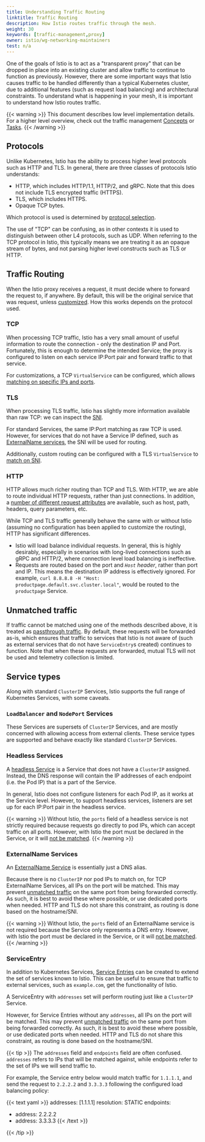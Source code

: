```yaml
---
title: Understanding Traffic Routing
linktitle: Traffic Routing
description: How Istio routes traffic through the mesh.
weight: 30
keywords: [traffic-management,proxy]
owner: istio/wg-networking-maintainers
test: n/a
---
```


One of the goals of Istio is to act as a "transparent proxy" that can be dropped in place into an existing cluster and allow traffic to continue to function as previously.
However, there are some important ways that Istio causes traffic to be handled differently than a typical Kubernetes cluster, due to additional features (such as request load balancing) and architectural constraints.
To understand what is happening in your mesh, it is important to understand how Istio routes traffic.

{{< warning >}}
This document describes low level implementation details. For a higher level overview, check out the traffic management [Concepts](/docs/concepts/traffic-management/) or [Tasks](/docs/tasks/traffic-management/).
{{< /warning >}}

## Protocols

Unlike Kubernetes, Istio has the ability to process higher level protocols such as HTTP and TLS.
In general, there are three classes of protocols Istio understands:

* HTTP, which includes HTTP/1.1, HTTP/2, and gRPC. Note that this does not include TLS encrypted traffic (HTTPS).
* TLS, which includes HTTPS.
* Opaque TCP bytes.

Which protocol is used is determined by [protocol selection](/docs/ops/configuration/traffic-management/protocol-selection/).

The use of "TCP" can be confusing, as in other contexts it is used to distinguish between other L4 protocols, such as UDP.
When referring to the TCP protocol in Istio, this typically means we are treating it as an opaque stream of bytes,
and not parsing higher level constructs such as TLS or HTTP.

## Traffic Routing

When the Istio proxy receives a request, it must decide where to forward the request to, if anywhere.
By default, this will be the original service that was request, unless [customized](/docs/tasks/traffic-management/traffic-shifting/).
How this works depends on the protocol used.

### TCP

When processing TCP traffic, Istio has a very small amount of useful information to route the connection - only the destination IP and Port.
Fortunately, this is enough to determine the intended Service; the proxy is configured to listen on each service IP:Port pair and forward traffic to that service.

For customizations, a TCP `VirtualService` can be configured, which allows [matching on specific IPs and ports](/docs/reference/config/networking/virtual-service/#L4MatchAttributes).

### TLS

When processing TLS traffic, Istio has slightly more information available than raw TCP: we can inspect the [SNI](https://en.wikipedia.org/wiki/Server_Name_Indication).

For standard Services, the same IP:Port matching as raw TCP is used.
However, for services that do not have a Service IP defined, such as [ExternalName services](#externalname-services), the SNI will be used for routing.

Additionally, custom routing can be configured with a TLS `VirtualService` to [match on SNI](/docs/reference/config/networking/virtual-service/#TLSMatchAttributes).

### HTTP

HTTP allows much richer routing than TCP and TLS. With HTTP, we are able to route individual HTTP requests, rather than just connections.
In addition, a [number of different request attributes](/docs/reference/config/networking/virtual-service/#HTTPMatchRequest) are available, such as host, path, headers, query parameters, etc.

While TCP and TLS traffic generally behave the same with or without Istio (assuming no configuration has been applied to customize the routing), HTTP has significant differences.

* Istio will load balance individual requests. In general, this is highly desirably, especially in scenarios with long-lived connections such as gRPC and HTTP/2, where connection level load balancing is ineffective.
* Requests are routed based on the port and *`Host` header*, rather than port and IP. This means the destination IP address is effectively ignored. For example, `curl 8.8.8.8 -H "Host: productpage.default.svc.cluster.local"`, would be routed to the `productpage` Service.

## Unmatched traffic

If traffic cannot be matched using one of the methods described above, it is treated as [passthrough traffic](/docs/tasks/traffic-management/egress/egress-control/#envoy-passthrough-to-external-services).
By default, these requests will be forwarded as-is, which ensures that traffic to services that Istio is not aware of (such as external services that do not have `ServiceEntry`s created) continues to function.
Note that when these requests are forwarded, mutual TLS will not be used and telemetry collection is limited.

## Service types

Along with standard `ClusterIP` Services, Istio supports the full range of Kubernetes Services, with some caveats.

### `LoadBalancer` and `NodePort` Services

These Services are supersets of `ClusterIP` Services, and are mostly concerned with allowing access from external clients.
These service types are supported and behave exactly like standard `ClusterIP` Services.

### Headless Services

A [headless Service](https://kubernetes.io/docs/concepts/services-networking/service/#headless-services) is a Service that does not have a `ClusterIP` assigned.
Instead, the DNS response will contain the IP addresses of each endpoint (i.e. the Pod IP) that is a part of the Service.

In general, Istio does not configure listeners for each Pod IP, as it works at the Service level.
However, to support headless services, listeners are set up for each IP:Port pair in the headless service.

{{< warning >}}
Without Istio, the `ports` field of a headless service is not strictly required because requests go directly to pod IPs, which can accept traffic on all ports.
However, with Istio the port must be declared in the Service, or it will [not be matched](#unmatched-traffic).
{{< /warning >}}

### ExternalName Services

An [ExternalName Service](https://kubernetes.io/docs/concepts/services-networking/service/#externalname) is essentially just a DNS alias.

Because there is no `ClusterIP` nor pod IPs to match on, for TCP ExternalName Services, all IPs on the port will be matched.
This may prevent [unmatched traffic](#unmatched-traffic) on the same port from being forwarded correctly.
As such, it is best to avoid these where possible, or use dedicated ports when needed.
HTTP and TLS do not share this constraint, as routing is done based on the hostname/SNI.

{{< warning >}}
Without Istio, the `ports` field of an ExternalName service is not required because the Service only represents a DNS entry.
However, with Istio the port must be declared in the Service, or it will [not be matched](#unmatched-traffic).
{{< /warning >}}

### ServiceEntry

In addition to Kubernetes Services, [Service Entries](/docs/reference/config/networking/service-entry/#ServiceEntry) can be created to extend the set of services known to Istio.
This can be useful to ensure that traffic to external services, such as `example.com`, get the functionality of Istio.

A ServiceEntry with `addresses` set will perform routing just like a `ClusterIP` Service.

However, for Service Entries without any `addresses`, all IPs on the port will be matched.
This may prevent [unmatched traffic](#unmatched-traffic) on the same port from being forwarded correctly.
As such, it is best to avoid these where possible, or use dedicated ports when needed.
HTTP and TLS do not share this constraint, as routing is done based on the hostname/SNI.

{{< tip >}}
The `addresses` field and `endpoints` field are often confused.
`addresses` refers to IPs that will be matched against, while endpoints refer to the set of IPs we will send traffic to.

For example, the Service entry below would match traffic for `1.1.1.1`, and send the request to `2.2.2.2` and `3.3.3.3` following the configured load balancing policy:

{{< text yaml >}}
addresses: [1.1.1.1]
resolution: STATIC
endpoints:
- address: 2.2.2.2
- address: 3.3.3.3
{{< /text  >}}

{{< /tip >}}
